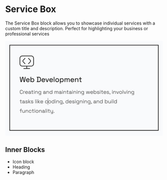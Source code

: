 # Service Box

The Service Box block allows you to showcase individual services with a custom title and description. Perfect for highlighting your business or professional services
<br/>

![service box](/img/leon/service-box.jpg)

## Inner Blocks

- Icon block
- Heading
- Paragraph
